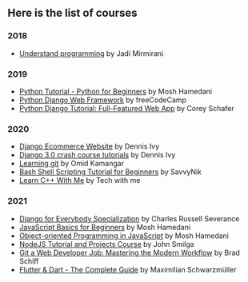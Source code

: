 ## Here is the list of courses
### 2018 
+ [Understand programming](https://youtube.com/playlist?list=PL-tKrPVkKKE1Y_o_h2w85dzVdoX5t7SI0) by Jadi Mirmirani
### 2019
+ [Python Tutorial - Python for Beginners](https://youtu.be/_uQrJ0TkZlc) by Mosh Hamedani
+ [Python Django Web Framework](https://youtu.be/F5mRW0jo-U4) by freeCodeCamp
+ [Python Django Tutorial: Full-Featured Web App](https://youtube.com/playlist?list=PL-osiE80TeTtoQCKZ03TU5fNfx2UY6U4p) by Corey Schafer
### 2020
+ [Django Ecommerce Website](https://youtube.com/playlist?list=PL-51WBLyFTg0omnamUjL1TCVov7yDTRng) by Dennis Ivy
+ [Django 3.0 crash course tutorials](https://youtube.com/playlist?list=PL-51WBLyFTg2vW-_6XBoUpE7vpmoR3ztO) by Dennis Ivy
+ [Learning git](https://youtube.com/playlist?list=PLJKoA-XT-wXd3WkfJ9tVOxuw0sj0EQ3Dt) by Omid Kamangar
+ [Bash Shell Scripting Tutorial for Beginners](https://youtube.com/playlist?list=PLKMOdY6Bhga5fmUcQQwhfL9thR_Yp1hZ7) by SavvyNik
+ [Learn C++ With Me](https://youtube.com/playlist?list=PLzMcBGfZo4-lmGC8VW0iu6qfMHjy7gLQ3) by Tech with me
### 2021
+ [Django for Everybody Specialization](https://www.coursera.org/specializations/django) by Charles Russell Severance
+ [JavaScript Basics for Beginners](https://www.udemy.com/course/javascript-basics-for-beginners/) by Mosh Hamedani
+ [Object-oriented Programming in JavaScript](https://www.udemy.com/course/javascript-object-oriented-programming/) by Mosh Hamedani
+ [NodeJS Tutorial and Projects Course](https://www.udemy.com/course/nodejs-tutorial-and-projects-course/) by John Smilga
+ [Git a Web Developer Job: Mastering the Modern Workflow](https://www.udemy.com/course/git-a-web-developer-job-mastering-the-modern-workflow/) by Brad Schiff
+ [Flutter & Dart - The Complete Guide](https://www.udemy.com/course/learn-flutter-dart-to-build-ios-android-apps/) by Maximilian Schwarzmüller